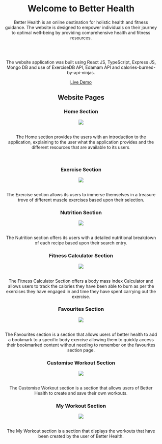 <h1 align="center"> Welcome to Better Health </h1>

<div align="center" >
Better Health is an online destination for holistic health and fitness guidance. The website is designed to empower individuals on their journey to optimal well-being by providing comprehensive health and fitness resources.

  <br><br>
  
The website application was built using React JS, TypeScript, Express JS, Mongo DB and use of ExerciseDB API, Edamam API and calories-burned-by-api-ninjas.

[Live Demo](https://better-health.onrender.com)
</div>

<h2 align="center"> Website Pages </h2>

<div>
  <h3 align="center" >Home Section</h3>

  <div align="center" >
    <img  src="https://i.postimg.cc/T3ncDx7Y/Home-Page.jpg"> 

  </div>

  <br>
  
  <p align="center" >The Home section provides the users with an introduction to the application, explaining to the user what the application provides and the different resources that are available to its users.</p>
</div>

<br>

<div>
  <h3 align="center" >Exercise Section</h3>

  <div align="center" >
    <img  src="https://i.postimg.cc/3w7FjqVj/Exercise-Page.jpg"> 

  </div>

  <br>
  
  <p align="center">The Exercise section allows its users to immerse themselves in a treasure trove of different muscle exercises based upon their selection.</p>
</div>

<div>
  <h3 align="center" >Nutrition Section</h3>

  <div align="center" >
    <img  src="https://i.postimg.cc/8CHBZHg2/Nutrition-Page.jpg"> 

  </div>

  <br>
  
  <p align="center">The Nutrition section offers its users with a detailed nutritional breakdown of each recipe based upon their search entry.</p>
</div>

<div>
  
<h3 align="center" >Fitness Calculator Section</h3>

  <div align="center">
    <img  src="https://i.postimg.cc/PfZbcTHb/Fitness-Page.jpg"> 

  </div>

  <br> 

  <p align="center" >
    The Fitness Calculator Section offers a body mass index Calculator and allows users to track the calories they have been able to burn as per the exercises they have engaged in and time they have spent carrying out the exercise.
  </p>
  
</div>

<div>
  
<h3 align="center" >Favourites Section</h3>

  <div align="center" >
    <img  src="https://i.postimg.cc/pXJfWCpp/Favourites-Page.jpg"> 

  </div>

  <br>
  <p align="center">The Favourites section is a section that allows users of better health to add a bookmark to a specific body exercise allowing them to quickly access their bookmarked content without needing to remember on the favourites section page. </p>
</div>

<h3 align="center" >Customise Workout Section</h3>

  <div align="center" >
    <img  src="https://i.postimg.cc/FHP0cKbv/Create-Page.jpg"> 

  </div>

  <br>
  <p align="center">The Customise Workout section is a section that allows users of Better Health to create and save their own workouts.</p>
  
</div>

<h3 align="center" >My Workout Section</h3>

  <div align="center" >
    <img  src="https://i.postimg.cc/DzHsjYYY/My-Workouts-Page.jpg"> 

  </div>

  <br>
  <p align="center">The My Workout section is a section that displays the workouts that have been created by the user of Better Health.</p>
  
</div>
